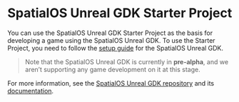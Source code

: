 # SpatialOS Unreal GDK Starter Project

You can use the SpatialOS Unreal GDK Starter Project as the basis for developing a game using the SpatialOS Unreal GDK. To use the Starter Project, you need to follow the [setup guide](https://github.com/improbable/UnrealGDK/blob/master/docs/setup-and-installing.md) for the SpatialOS Unreal GDK.

> Note that the SpatialOS Unreal GDK is currently in **pre-alpha**, and we aren’t supporting any game development on it at this stage.

For more information, see the [SpatialOS Unreal GDK repository](https://github.com/improbable/UnrealGDK) and its [documentation](https://github.com/improbable/UnrealGDK/blob/master/docs/readme.md).